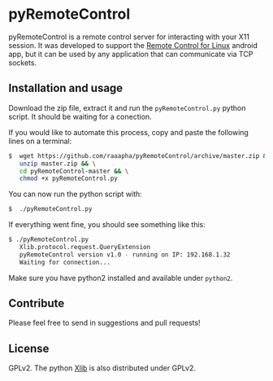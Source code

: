 pyRemoteControl
===============

pyRemoteControl is a remote control server for interacting with your X11 session. It was developed to support the [Remote Control for Linux](https://play.google.com/store/apps/details?id=net.rbaron.remotecontrol) android app, but it can be used by any application that can communicate via TCP sockets.

Installation and usage
----------------------

Download the zip file, extract it and run the `pyRemoteControl.py` python script. It should be waiting for a conection.

If you would like to automate this process, copy and paste the following lines on a terminal:

```bash
$  wget https://github.com/raaapha/pyRemoteControl/archive/master.zip && \
   unzip master.zip && \
   cd pyRemoteControl-master && \
   chmod +x pyRemoteControl.py
```

You can now run the python script with:

```bash
$  ./pyRemoteControl.py
```

If everything went fine, you should see something like this:

```bash
$ ./pyRemoteControl.py
   Xlib.protocol.request.QueryExtension
   pyRemoteControl version v1.0 - running on IP: 192.168.1.32
   Waiting for connection...
```

Make sure you have python2 installed and available under `python2`.

Contribute
----------

Please feel free to send in suggestions and pull requests!

License
-------

GPLv2. The python [Xlib](http://python-xlib.sourceforge.net/) is also distributed under GPLv2.
